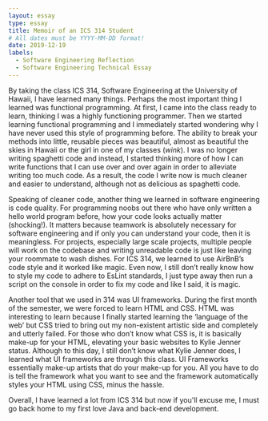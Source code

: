 ```yaml
---
layout: essay
type: essay
title: Memoir of an ICS 314 Student
# All dates must be YYYY-MM-DD format!
date: 2019-12-19
labels:
  - Software Engineering Reflection
  - Software Engineering Technical Essay 
---
```


By taking the class ICS 314, Software Engineering at the University of Hawaii, I have learned many things. Perhaps the most important thing I learned was functional programming. At first, I came into the class ready to learn, thinking I was a highly functioning programmer. Then we started learning functional programming and I immediately started wondering why I have never used this style of programming before. The ability to break your methods into little, reusable pieces was beautiful, almost as beautiful the skies in Hawaii or the girl in one of my classes (*wink*). I was no longer writing spaghetti code and instead, I started thinking more of how I can write functions that I can use over and over again in order to alleviate writing too much code. As a result, the code I write now is much cleaner and easier to understand, although not as delicious as spaghetti code. 
	
Speaking of cleaner code, another thing we learned in software engineering is code quality. For programming noobs out there who have only written a hello world program before, how your code looks actually matter (shocking!). It matters because teamwork is absolutely necessary for software engineering and if only you can understand your code, then it is meaningless. For projects, especially large scale projects, multiple people will work on the codebase and writing unreadable code is just like leaving your roommate to wash dishes. For ICS 314, we learned to use AirBnB’s code style and it worked like magic. Even now, I still don’t really know how to style my code to adhere to EsLint standards, I just type away then run a script on the console in order to fix my code and like I said, it is magic. 

Another tool that we used in 314 was UI frameworks. During the first month of the semester, we were forced to learn HTML and CSS. HTML was interesting to learn because I finally started learning the ‘language of the web’ but CSS tried to bring out my non-existent artistic side and completely and utterly failed. For those who don’t know what CSS is, it is basically make-up for your HTML, elevating your basic websites to Kylie Jenner status. Although to this day, I still don’t know what Kylie Jenner does, I learned what UI frameworks are through this class. UI Frameworks essentially make-up artists that do your make-up for you. All you have to do is tell the framework what you want to see and the framework automatically styles your HTML using CSS, minus the hassle. 

Overall, I have learned a lot from ICS 314 but now if you'll excuse me, I must go back home to my first love Java and back-end development. 
